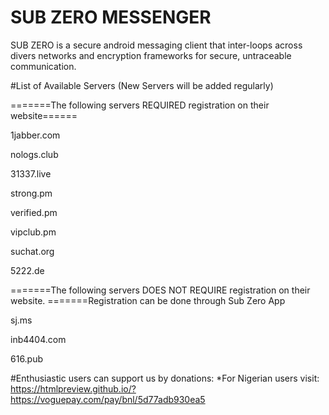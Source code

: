 # SUB ZERO MESSENGER
SUB ZERO is a secure android messaging client that inter-loops across divers networks and encryption frameworks for secure, untraceable  communication.  

#List of Available Servers (New Servers will be added regularly)

=======The following servers REQUIRED registration on their website======


1jabber.com

nologs.club

31337.live

strong.pm

verified.pm

vipclub.pm

suchat.org

5222.de

=======The following servers DOES NOT REQUIRE registration on their website. 
=======Registration can be done through Sub Zero App

sj.ms	

inb4404.com 

616.pub

#Enthusiastic users can support us by donations:
*For Nigerian users visit: https://htmlpreview.github.io/?https://voguepay.com/pay/bnl/5d77adb930ea5
